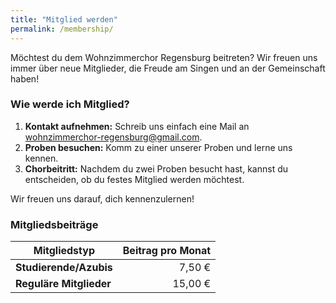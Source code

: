 ```yaml
---
title: "Mitglied werden"
permalink: /membership/
---
```


Möchtest du dem Wohnzimmerchor Regensburg beitreten? Wir freuen uns immer über neue Mitglieder, die Freude am Singen und an der Gemeinschaft haben!

### Wie werde ich Mitglied?

1. **Kontakt aufnehmen:** Schreib uns einfach eine Mail an [wohnzimmerchor-regensburg@gmail.com](mailto:wohnzimmerchor-regensburg@gmail.com).
2. **Proben besuchen:** Komm zu einer unserer Proben und lerne uns kennen.
3. **Chorbeitritt:** Nachdem du zwei Proben besucht hast, kannst du entscheiden, ob du festes Mitglied werden möchtest.

Wir freuen uns darauf, dich kennenzulernen!

### Mitgliedsbeiträge

| Mitgliedstyp        | Beitrag pro Monat |
|---------------------|------------------:|
| **Studierende/Azubis**       | 7,50 €            |
| **Reguläre Mitglieder** | 15,00 €        |
